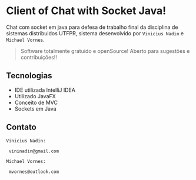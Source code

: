# Client of Chat with Socket Java!

Chat com socket em java para defesa de trabalho final da disciplina de sistemas distribuidos UTFPR, sistema desenvolvido por `Vinicius Nadin` e `Michael Vornes`.

> Software totalmente gratuido e openSource! Aberto para sugestões e contribuições!!

## Tecnologias

- IDE utilizada IntelliJ IDEA
- Utilizado JavaFX
- Conceito de MVC
- Sockets em Java

## Contato

`Vinicius Nadin:`
```sh
 vininadin@gmail.com
```
`Michael Vornes:`
```sh
 mvornes@outlook.com
```
